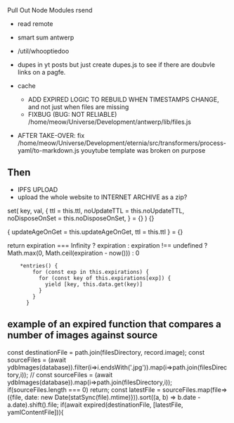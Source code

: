 Pull Out Node Modules
rsend
  - read remote
  - smart sum
antwerp
  - /util/whooptiedoo




- dupes in yt posts but just create dupes.js to see if there are doubvle links on a pagfe.

- cache
  - ADD EXPIRED LOGIC TO REBUILD WHEN TIMESTAMPS CHANGE, and not just when files are missing
  - FIXBUG (BUG: NOT RELIABLE) /home/meow/Universe/Development/antwerp/lib/files.js
- AFTER TAKE-OVER: fix /home/meow/Universe/Development/eternia/src/transformers/process-yaml/to-markdown.js youytube template was broken on purpose

## Then
- IPFS UPLOAD
- upload the whole website to INTERNET ARCHIVE as a zip?
 


set(
  key,
  val,
  {
    ttl = this.ttl,
    noUpdateTTL = this.noUpdateTTL,
    noDisposeOnSet = this.noDisposeOnSet,
  } = {}
) {}


{ updateAgeOnGet = this.updateAgeOnGet, ttl = this.ttl } = {}


  return expiration === Infinity
        ? expiration
        : expiration !== undefined
        ? Math.max(0, Math.ceil(expiration - now()))
        : 0



        *entries() {
            for (const exp in this.expirations) {
              for (const key of this.expirations[exp]) {
                yield [key, this.data.get(key)]
              }
            }
          }










## example of an expired function that compares a number of images against source
const destinationFile = path.join(filesDirectory, record.image);
const sourceFiles = (await ydbImages(database)).filter(i=>i.endsWith('.jpg')).map(i=>path.join(filesDirectory,i));
// const sourceFiles = (await ydbImages(database)).map(i=>path.join(filesDirectory,i));
if(sourceFiles.length === 0) return;
const latestFile = sourceFiles.map(file=>({file, date: new Date(statSync(file).mtime)})).sort((a, b) => b.date - a.date).shift().file;
if(await expired(destinationFile, [latestFile, yamlContentFile])){
